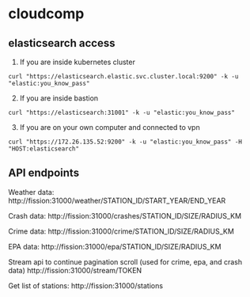 # cloudcomp

## elasticsearch access
1. If you are inside kubernetes cluster
```
curl "https://elasticsearch.elastic.svc.cluster.local:9200" -k -u "elastic:you_know_pass"
```
2. If you are inside bastion
```
curl "https://elasticsearch:31001" -k -u "elastic:you_know_pass"
```
3. If you are on your own computer and connected to vpn
```
curl "https://172.26.135.52:9200" -k -u "elastic:you_know_pass" -H "HOST:elasticsearch"
```

## API endpoints

Weather data:
http://fission:31000/weather/STATION_ID/START_YEAR/END_YEAR 

Crash data:
http://fission:31000/crashes/STATION_ID/SIZE/RADIUS_KM

Crime data:
http://fission:31000/crime/STATION_ID/SIZE/RADIUS_KM

EPA data:
http://fission:31000/epa/STATION_ID/SIZE/RADIUS_KM

Stream api to continue pagination scroll (used for crime, epa, and crash data)
http://fission:31000/stream/TOKEN

Get list of stations:
http://fission:31000/stations
